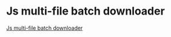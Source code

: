 # Js multi-file batch downloader
[Js multi-file batch downloader](https://aiwithcloud.com/2022/09/15/js_multi_file_batch_downloader/)